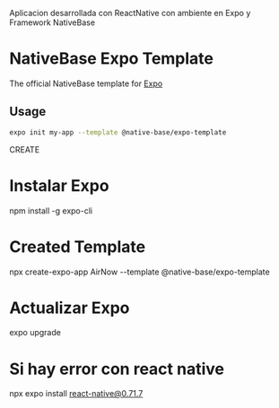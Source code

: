 Aplicacion desarrollada con ReactNative con ambiente en Expo y Framework NativeBase

# NativeBase Expo Template

The official NativeBase template for [Expo](https://docs.expo.io/)

## Usage

```sh
expo init my-app --template @native-base/expo-template
```

CREATE

# Instalar Expo
npm install -g expo-cli

# Created Template
npx create-expo-app AirNow --template @native-base/expo-template

# Actualizar Expo
expo upgrade

# Si hay error con react native
npx expo install react-native@0.71.7
